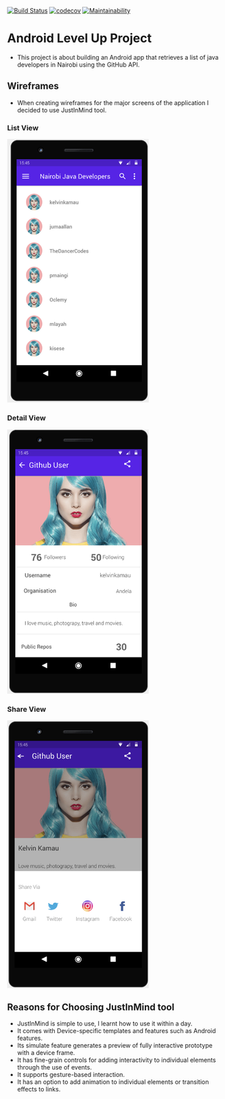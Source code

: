 [![Build Status](https://travis-ci.org/NabunyaLilian/ConvergeCodeLab.svg?branch=develop)](https://travis-ci.org/NabunyaLilian/ConvergeCodeLab) [![codecov](https://codecov.io/gh/NabunyaLilian/ConvergeCodeLab/branch/develop/graph/badge.svg)](https://codecov.io/gh/NabunyaLilian/ConvergeCodeLab) [![Maintainability](https://api.codeclimate.com/v1/badges/bfb511ffb9102ad9fbf5/maintainability)](https://codeclimate.com/github/NabunyaLilian/ConvergeCodeLab/maintainability)

# Android Level Up Project
- This project is about building an Android app that retrieves a list of java developers in Nairobi using the GitHub API.

## Wireframes
- When creating wireframes for the major screens of the application I decided to use JustInMind tool.

### List View
<img src="wireframe/Screen 1.png" width="330px" alt="screen 1">

### Detail View
<img src="wireframe/Screen 4.png" width="330px" alt="screen 1">

### Share View
<img src="wireframe/Screen 3.png" width="330px" alt="screen 1">

## Reasons for Choosing JustInMind tool
- JustInMind is simple to use, I learnt how to use it within a day.
- It comes with Device-specific templates and features such as Android features.
- Its simulate feature generates a preview of fully interactive prototype with a device frame.
- It has fine-grain controls for adding interactivity to individual elements through the use of events.
- It supports gesture-based interaction.
- It has an option to add animation to individual elements or transition effects to links.
